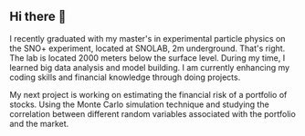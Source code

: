 ## Hi there 👋
I recently graduated with my master's in experimental particle physics on the SNO+ experiment, located at SNOLAB, 2m underground. That's right. The lab is located 2000 meters below the surface level. During my time, I learned big data analysis and model building. I am currently enhancing my coding skills and financial knowledge through doing projects.  

My next project is working on estimating the financial risk of a portfolio of stocks. Using the Monte Carlo simulation technique and studying the correlation between different random variables associated with the portfolio and the market.
<!--
**RayhanehCoding/RayhanehCoding** is a ✨ _special_ ✨ repository because its `README.md` (this file) appears on your GitHub profile.

Here are some ideas to get you started:

- 🔭 I’m currently working on ...
- 🌱 I’m currently learning ...
- 👯 I’m looking to collaborate on ...
- 🤔 I’m looking for help with ...
- 💬 Ask me about ...
- 📫 How to reach me: ...
- 😄 Pronouns: ...
- ⚡ Fun fact: ...
-->
